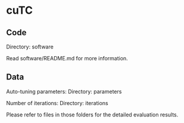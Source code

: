 # cuTC

## Code

Directory: software 

Read software/README.md for more information.

## Data

Auto-tuning parameters: Directory: parameters

Number of iterations: Directory: iterations

Please refer to files in those folders for the detailed evaluation results.